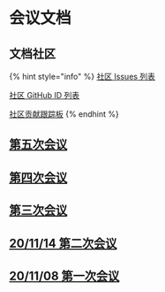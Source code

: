 # 会议文档

## 文档社区

{% hint style="info" %}
[社区 Issues 列表](https://docs.qq.com/sheet/DTlFjeEd0SWNLR05I?tab=BB08J2)

[社区 GitHub ID 列表](https://docs.qq.com/sheet/DTmpIaERHeld5Tk5h?tab=BB08J2)

[社区贡献跟踪板](https://observablehq.com/@yhyddr/community-contribution-tracking)
{% endhint %}

## [第五次会议](https://docs.qq.com/doc/DTnBpR0RSQ0xqZHNY)

## [第四次会议](https://docs.qq.com/doc/DTlNWYlFkdXhBa01K)

## [第三次会议](https://docs.qq.com/doc/DTnpnc2pxWkZ4QnRt)

## [20/11/14 第二次会议](https://docs.qq.com/doc/DTmdISG5UUmp5ZHl0)

## [20/11/08 第一次会议 ](https://docs.qq.com/doc/DYVRhbklVV1RQTW9O)

